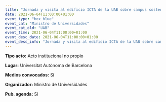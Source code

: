 ---
title: "Jornada y visita al edificio ICTA de la UAB sobre campus sostenibles"
date: 2021-06-04T11:00:00+01:00
event_type: "box_blue" 
event_cat: "Ministro de Universidades"
event_cat_old: "UAB"
event_time: 2021-06-04T11:00:00+01:00
event_desc_date: 2021-06-04T11:00:00+01:00
event_desc_info: "Jornada y visita al edificio ICTA de la UAB sobre campus sostenibles"
---<p class="card-light list_schedule_description"><b>Tipo acto:</b> Acto institucional no propio
</p><p class="card-light list_schedule_description"><b>Lugar:</b> Universitat Autònoma de Barcelona
</p><p class="card-light list_schedule_description"><b>Medios convocados:</b> Sí
</p><p class="card-light list_schedule_description"><b>Organizador:</b> Ministro de Universidades </p><p class="card-light list_schedule_description"><b>Pub. agenda:</b> Sí
</p>